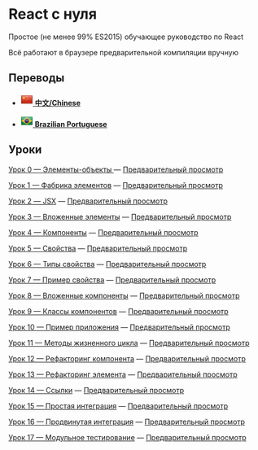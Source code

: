 # React с нуля

Простое (не менее 99% ES2015) обучающее руководство по React

Всё работают в браузере предварительной компиляции вручную

## Переводы

- [![china](https://raw.githubusercontent.com/gosquared/flags/master/flags/flags/shiny/24/China.png) **中文/Chinese**](https://github.com/chinanf-boy/react-from-zero)

- [![brazil](https://raw.githubusercontent.com/gosquared/flags/master/flags/flags/shiny/24/Brazil.png) **Brazilian Portuguese**](https://github.com/andre-motta/react-from-zero)

## Уроки

[Урок 0 — Элементы-объекты ](https://github.com/lex111/react-from-zero/blob/master/00-object-elements.html) —
[Предварительный просмотр](https://cdn.rawgit.com/lex111/react-from-zero/b31878c2/00-object-elements.html)

[Урок 1 — Фабрика элементов](https://github.com/lex111/react-from-zero/blob/master/01-element-factory.html) —
[Предварительный просмотр](https://cdn.rawgit.com/lex111/react-from-zero/b31878c2/01-element-factory.html)

[Урок 2 — JSX](https://github.com/lex111/react-from-zero/blob/master/02-jsx.html) —
[Предварительный просмотр](https://cdn.rawgit.com/lex111/react-from-zero/b31878c2/02-jsx.html)

[Урок 3 — Вложенные элементы](https://github.com/lex111/react-from-zero/blob/master/03-nested-elements.html) —
[Предварительный просмотр](https://cdn.rawgit.com/lex111/react-from-zero/b31878c2/03-nested-elements.html)

[Урок 4 — Компоненты](https://github.com/lex111/react-from-zero/blob/master/04-components.html) —
[Предварительный просмотр](https://cdn.rawgit.com/lex111/react-from-zero/b31878c2/04-components.html)

[Урок 5 — Свойства](https://github.com/lex111/react-from-zero/blob/master/05-properties.html) —
[Предварительный просмотр](https://cdn.rawgit.com/lex111/react-from-zero/62dc2789/05-properties.html)

[Урок 6 — Типы свойства](https://github.com/lex111/react-from-zero/blob/master/06-property-types.html) —
[Предварительный просмотр](https://cdn.rawgit.com/lex111/react-from-zero/b31878c2/06-property-types.html)

[Урок 7 — Пример свойства](https://github.com/lex111/react-from-zero/blob/master/07-property-example.html) —
[Предварительный просмотр](https://cdn.rawgit.com/lex111/react-from-zero/b31878c2/07-property-example.html)

[Урок 8 — Вложенные компоненты](https://github.com/lex111/react-from-zero/blob/master/08-nested-components.html) —
[Предварительный просмотр](https://cdn.rawgit.com/lex111/react-from-zero/b31878c2/08-nested-components.html)

[Урок 9 — Классы компонентов](https://github.com/lex111/react-from-zero/blob/master/09-component-classes.html) —
[Предварительный просмотр](https://cdn.rawgit.com/lex111/react-from-zero/b31878c2/09-component-classes.html)

[Урок 10 — Пример приложения](https://github.com/lex111/react-from-zero/blob/master/10-example-app.html) —
[Предварительный просмотр](https://cdn.rawgit.com/lex111/react-from-zero/b31878c2/10-example-app.html)

[Урок 11 — Методы жизненного цикла](https://github.com/lex111/react-from-zero/blob/master/11-lifecycle-methods.html) —
[Предварительный просмотр](https://cdn.rawgit.com/lex111/react-from-zero/b31878c2/11-lifecycle-methods.html)

[Урок 12 — Рефакторинг компонента](https://github.com/lex111/react-from-zero/blob/master/12-component-refactor.html) —
[Предварительный просмотр](https://cdn.rawgit.com/lex111/react-from-zero/b31878c2/12-component-refactor.html)

[Урок 13 — Рефакторинг элемента](https://github.com/lex111/react-from-zero/blob/master/13-element-refactor.html) —
[Предварительный просмотр](https://cdn.rawgit.com/lex111/react-from-zero/b31878c2/13-element-refactor.html)

[Урок 14 — Ссылки](https://github.com/lex111/react-from-zero/blob/master/14-references.html) —
[Предварительный просмотр](https://cdn.rawgit.com/lex111/react-from-zero/b31878c2/14-references.html)

[Урок 15 — Простая интеграция](https://github.com/lex111/react-from-zero/blob/master/15-simple-integration.html) —
[Предварительный просмотр](https://cdn.rawgit.com/lex111/react-from-zero/b31878c2/15-simple-integration.html)

[Урок 16 — Продвинутая интеграция](https://github.com/lex111/react-from-zero/blob/master/16-advanced-integration.html) —
[Предварительный просмотр](https://cdn.rawgit.com/lex111/react-from-zero/b31878c2/16-advanced-integration.html)

[Урок 17 — Модульное тестирование](https://github.com/lex111/react-from-zero/blob/master/17-unit-testing.html) —
[Предварительный просмотр](https://cdn.rawgit.com/lex111/react-from-zero/7dc8cf9b/17-unit-testing.html)
